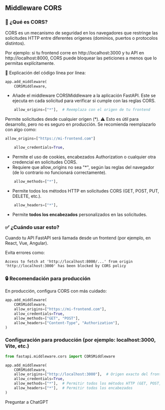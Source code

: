 
## Middleware CORS
### 📌 ¿Qué es CORS?
CORS es un mecanismo de seguridad en los navegadores que restringe las solicitudes HTTP entre diferentes orígenes (dominios, puertos o protocolos distintos).

Por ejemplo: si tu frontend corre en http://localhost:3000 y tu API en http://localhost:8000, CORS puede bloquear las peticiones a menos que lo permitas explícitamente.

🧩 Explicación del código línea por línea:
``` python
app.add_middleware(
    CORSMiddleware,
```

- Añade el middleware CORSMiddleware a la aplicación FastAPI. Este se ejecuta en cada solicitud para verificar si cumple con las reglas CORS.

```python
    allow_origins=["*"],  # Reemplaza con el origen de tu frontend
```

Permite solicitudes desde cualquier origen (*).
⚠️ Esto es útil para desarrollo, pero no es seguro en producción. Se recomienda reemplazarlo con algo como:

``` python
allow_origins=["https://mi-frontend.com"]
```

``` python
    allow_credentials=True,
```
- Permite el uso de cookies, encabezados Authorization o cualquier otra credencial en solicitudes CORS.
- Requiere que allow_origins no sea "*", según las reglas del navegador (de lo contrario no funcionará correctamente).

``` python
    allow_methods=["*"],
```
- Permite todos los métodos HTTP en solicitudes CORS (GET, POST, PUT, DELETE, etc.).

``` python
    allow_headers=["*"],
```
- Permite **todos los encabezados** personalizados en las solicitudes.

### ✅ ¿Cuándo usar esto?
Cuando tu API FastAPI será llamada desde un frontend (por ejemplo, en React, Vue, Angular).

Evita errores como:
``` pgsql
Access to fetch at 'http://localhost:8000/...' from origin 'http://localhost:3000' has been blocked by CORS policy
```

### 🔒 Recomendación para producción
En producción, configura CORS con más cuidado:

``` python
app.add_middleware(
    CORSMiddleware,
    allow_origins=["https://mi-frontend.com"],
    allow_credentials=True,
    allow_methods=["GET", "POST"],
    allow_headers=["Content-Type", "Authorization"],
)
```

###  Configuración para producción  (por ejemplo: localhost:3000, Vite, etc.)
``` python
from fastapi.middleware.cors import CORSMiddleware

app.add_middleware(
    CORSMiddleware,
    allow_origins=["http://localhost:3000"],  # Origen exacto del frontend
    allow_credentials=True,
    allow_methods=["*"],  # Permitir todos los métodos HTTP (GET, POST, etc.)
    allow_headers=["*"],  # Permitir todos los encabezados
)
```








Preguntar a ChatGPT
